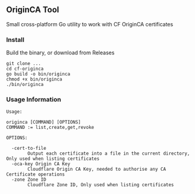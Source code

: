 ## OriginCA Tool

Small cross-platform Go utility to work with CF OriginCA certificates

### Install

Build the binary, or download from Releases

````
git clone ...
cd cf-originca
go build -o bin/originca
chmod +x bin/originca
./bin/originca
````

### Usage Information
````
Usage:

originca [COMMAND] [OPTIONS]
COMMAND := list,create,get,revoke

OPTIONS:

  -cert-to-file
    	Output each certificate into a file in the current directory, Only used when listing certificates
  -oca-key Origin CA Key
    	Cloudflare Origin CA Key, needed to authorise any CA Certificate operations
  -zone Zone ID
    	Cloudflare Zone ID, Only used when listing certificates
````